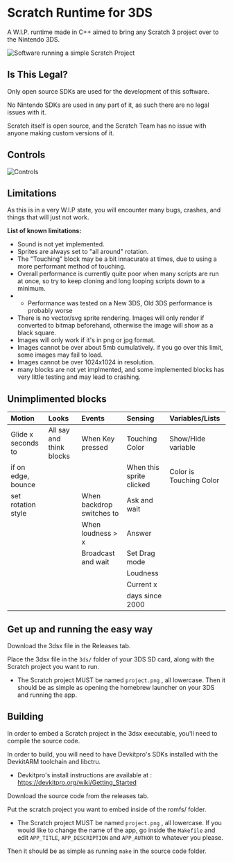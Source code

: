 
# Scratch Runtime for 3DS

A W.I.P. runtime made in C++ aimed to bring any Scratch 3 project over to the Nintendo 3DS.


![Software running a simple Scratch Project](https://s4.gifyu.com/images/bLAoO.gif)

## Is This Legal?

Only open source SDKs are used for the development of this software.

No Nintendo SDKs are used in any part of it, as such there are no legal issues with it.

Scratch itself is open source, and the Scratch Team has no issue with anyone making custom versions of it.
## Controls


![Controls](https://s4.gifyu.com/images/bLAAY.png)

## Limitations

As this is in a very W.I.P state, you will encounter many bugs, crashes, and things that will just not work. 

**List of known limitations:**
- Sound is not yet implemented.
- Sprites are always set to "all around" rotation.
- The "Touching" block may be a bit innacurate at times, due to using a more performant method of touching.
- Overall performance is currently quite poor when many scripts are run at once, so try to keep cloning and long looping scripts down to a minimum.
- - Performance was tested on a New 3DS, Old 3DS performance is probably worse
- There is no vector/svg sprite rendering. Images will only render if converted to bitmap beforehand, otherwise the image will show as a black square.
- Images will only work if it's in png or jpg format.
- Images cannot be over about 5mb cumulatively. if you go over this limit, some images may fail to load.
- Images cannot be over 1024x1024 in resolution.
- many blocks are not yet implmented, and some implemented blocks has very little testing and may lead to crashing.


## Unimplimented blocks
| Motion | Looks | Events | Sensing | Variables/Lists |
| :----- | :---- | :----- | :------ |:--------------- |
|Glide x seconds to|All say and think blocks|When Key pressed|Touching Color|Show/Hide variable|
|if on edge, bounce||        |When this sprite clicked|Color is Touching Color|Show/Hide List|
|set rotation style|       |When backdrop switches to|Ask and wait|
|        |       |When loudness > x|Answer|
|        |       |Broadcast and wait|Set Drag mode|
|        |       |        |Loudness|
|        |       |        |Current x|
|        |       |        |days since 2000|




## Get up and running the easy way

Download the 3dsx file in the Releases tab.

Place the 3dsx file in the `3ds/` folder of your 3DS SD card, along with the Scratch project you want to run.
- The Scratch project MUST be named `project.png` , all lowercase.
Then it should be as simple as opening the homebrew launcher on your 3DS and running the app.


## Building

In order to embed a Scratch project in the 3dsx executable, you'll need to compile the source code.

In order to build, you will need to have Devkitpro's SDKs installed with the DevkitARM toolchain and libctru.

- Devkitpro's install instructions are available at : https://devkitpro.org/wiki/Getting_Started

Download the source code from the releases tab.

Put the scratch project you want to embed inside of the romfs/ folder.
- The Scratch project MUST be named `project.png` , all lowercase.
If you would like to  change the name of the app, go inside the `Makefile` and edit
`APP_TITLE`, `APP_DESCRIPTION` and `APP_AUTHOR` to whatever you please.

Then it should be as simple as running `make` in the source code folder.
    